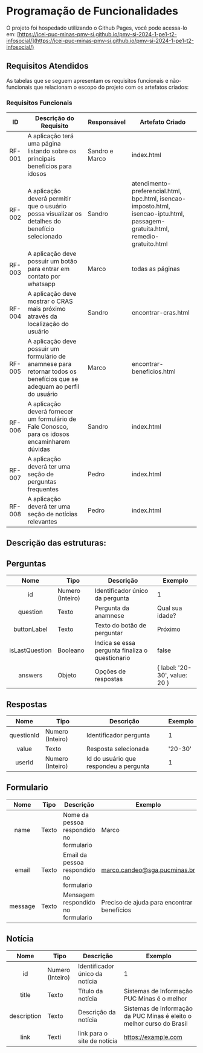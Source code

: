 # Programação de Funcionalidades

O projeto foi hospedado utilizando o Github Pages, você pode acessa-lo em: [https://icei-puc-minas-pmv-si.github.io/pmv-si-2024-1-pe1-t2-infosocial/](https://icei-puc-minas-pmv-si.github.io/pmv-si-2024-1-pe1-t2-infosocial/)

## Requisitos Atendidos

As tabelas que se seguem apresentam os requisitos funcionais e não-funcionais que relacionam o escopo do projeto com os artefatos criados:

### Requisitos Funcionais

|ID    | Descrição do Requisito | Responsável | Artefato Criado |
|------|------------------------|------------|-----------------|
|RF-001| A aplicação terá uma página listando sobre os principais benefícios para idosos | Sandro e Marco | index.html |
|RF-002| A aplicação deverá permitir que o usuário possa visualizar os detalhes do benefício selecionado | Sandro | atendimento-preferencial.html, bpc.html, isencao-imposto.html, isencao-iptu.html, passagem-gratuita.html, remedio-gratuito.html |
|RF-003| A aplicação deve possuir um botão para entrar em contato por whatsapp | Marco | todas as páginas |
|RF-004| A aplicação deve mostrar o CRAS mais próximo através da localização do usuário | Sandro | encontrar-cras.html |
|RF-005| A aplicação deve possuir um formulário de anamnese para retornar todos os benefícios que se adequam ao perfil do usuário | Marco | encontrar-beneficios.html |
|RF-006| A aplicação deverá fornecer um formulário de Fale Conosco, para os idosos encaminharem dúvidas | Sandro | index.html |
|RF-007| A aplicação deverá ter uma seção de perguntas frequentes | Pedro | index.html |
|RF-008| A aplicação deverá ter uma seção de notícias relevantes | Pedro | index.html |

## Descrição das estruturas:

## Perguntas
|  **Nome**      | **Tipo**          | **Descrição**                             | **Exemplo**                                    |
|:--------------:|-------------------|-------------------------------------------|------------------------------------------------|
| id             | Numero (Inteiro)  | Identificador único da pergunta            | 1                                              |
| question         | Texto             | Pergunta da anamnese                         | Qual sua idade?                                   |
| buttonLabel       | Texto             | Texto do botão de perguntar                       | Próximo                           |
| isLastQuestion  | Booleano  | Indica se essa pergunta finaliza o questionario | false                                             |
| answers         | Objeto             | Opções de respostas                         | { label: '20-30', value: 20 }                                   |

## Respostas
|  **Nome**      | **Tipo**          | **Descrição**                             | **Exemplo**                                    |
|:--------------:|-------------------|-------------------------------------------|------------------------------------------------|
| questionId             | Numero (Inteiro)  | Identificador pergunta            | 1                                              |
| value             | Texto  | Resposta selecionada            | '20-30'                                              |
| userId             | Numero (Inteiro)  | Id do usuário que respondeu a pergunta            | 1                                     |

## Formulario
|  **Nome**      | **Tipo**          | **Descrição**                             | **Exemplo**                                    |
|:--------------:|-------------------|-------------------------------------------|------------------------------------------------|
| name             | Texto  | Nome da pessoa respondido no formulario            | Marco                                              |
| email             | Texto  | Email da pessoa respondido no formulario            | marco.candeo@sga.pucminas.br                                              |
| message             | Texto  | Mensagem respondido no formulario            | Preciso de ajuda para encontrar benefícios                                              |

## Notícia
|  **Nome**      | **Tipo**          | **Descrição**                             | **Exemplo**                                    |
|:--------------:|-------------------|-------------------------------------------|------------------------------------------------|
| id             | Numero (Inteiro)  | Identificador único da notícia            | 1                                              |
| title         | Texto             | Título da notícia                         | Sistemas de Informação PUC Minas é o melhor                                   |
| description       | Texto             | Descrição da notícia                       | Sistemas de Informação da PUC Minas é eleito o melhor curso do Brasil                            |
| link  | Texti  | link para o site de notícia | https://example.com                                              |

